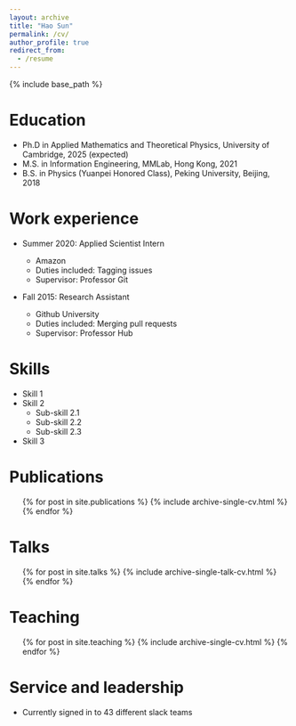 ```yaml
---
layout: archive
title: "Hao Sun"
permalink: /cv/
author_profile: true
redirect_from:
  - /resume
---
```


{% include base_path %}

Education
======
* Ph.D in Applied Mathematics and Theoretical Physics, University of Cambridge, 2025 (expected)
* M.S. in Information Engineering, MMLab, Hong Kong, 2021
* B.S. in Physics (Yuanpei Honored Class), Peking University, Beijing, 2018



Work experience
======
* Summer 2020: Applied Scientist Intern 
  * Amazon
  * Duties included: Tagging issues
  * Supervisor: Professor Git

* Fall 2015: Research Assistant
  * Github University
  * Duties included: Merging pull requests
  * Supervisor: Professor Hub
  
Skills
======
* Skill 1
* Skill 2
  * Sub-skill 2.1
  * Sub-skill 2.2
  * Sub-skill 2.3
* Skill 3

Publications
======
  <ul>{% for post in site.publications %}
    {% include archive-single-cv.html %}
  {% endfor %}</ul>
  
Talks
======
  <ul>{% for post in site.talks %}
    {% include archive-single-talk-cv.html %}
  {% endfor %}</ul>
  
Teaching
======
  <ul>{% for post in site.teaching %}
    {% include archive-single-cv.html %}
  {% endfor %}</ul>
  
Service and leadership
======
* Currently signed in to 43 different slack teams
